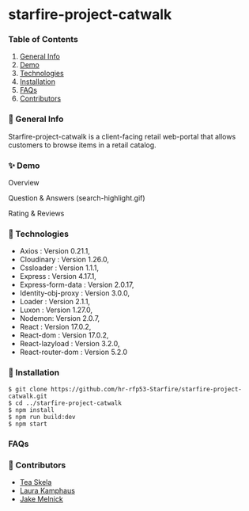 # starfire-project-catwalk
### Table of Contents
1. [General Info](#🌴-General-Info)
2. [Demo](#✨-Demo)
3. [Technologies](#🧪-Technologies)
4. [Installation](#🚀-Installation)
5. [FAQs](#faqs)
6. [Contributors](#🤝-Contributors)


### 🌴 General Info
Starfire-project-catwalk is a client-facing retail web-portal that allows customers to browse items in a retail catalog.

### ✨ Demo
Overview

Question & Answers (search-highlight.gif)

Rating & Reviews

### 🧪 Technologies
* Axios : Version 0.21.1,
* Cloudinary : Version 1.26.0,
* Cssloader : Version 1.1.1,
* Express : Version 4.17.1,
* Express-form-data : Version 2.0.17,
* Identity-obj-proxy : Version 3.0.0,
* Loader : Version 2.1.1,
* Luxon : Version 1.27.0,
* Nodemon: Version 2.0.7,
* React : Version 17.0.2,
* React-dom : Version 17.0.2,
* React-lazyload : Version 3.2.0,
* React-router-dom : Version 5.2.0

### 🚀 Installation
```
$ git clone https://github.com/hr-rfp53-Starfire/starfire-project-catwalk.git
$ cd ../starfire-project-catwalk
$ npm install
$ npm run build:dev
$ npm start
```

### FAQs


### 🤝 Contributors
- [Tea Skela](https://github.com/tskela)
- [Laura Kamphaus](https://github.com/lkamphaus)
- [Jake Melnick](https://github.com/JacobMelnick)

